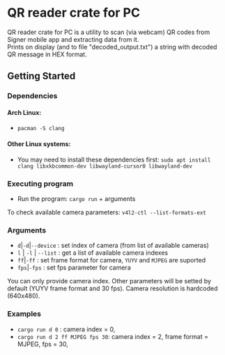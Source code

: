 # QR reader crate for PC

QR reader crate for PC is a utility to scan (via webcam) QR codes from Signer mobile app
and extracting data from it.  
Prints on display (and to file "decoded_output.txt") a string with decoded QR message in HEX format.

## Getting Started

### Dependencies

#### Arch Linux:

* `pacman -S clang`

#### Other Linux systems:

* You may need to install these dependencies first: `sudo apt install clang libxkbcommon-dev libwayland-cursor0 libwayland-dev`

### Executing program

* Run the program: `cargo run` + arguments

To check available camera parameters: `v4l2-ctl --list-formats-ext`

### Arguments

* `d`|`-d`|`--device` : set index of camera (from list of available cameras)
* `l` | `-l` | `--list` : get a list of available camera indexes
* `ff`|`-ff` : set frame format for camera, `YUYV` and `MJPEG` are suported
* `fps`|`-fps` : set fps parameter for camera

You can only provide camera index. Other parameters will be setted by default (YUYV frame format and 30 fps).
Camera resolution is hardcoded (640x480).

### Examples

* `cargo run d 0` : camera index = 0,
* `cargo run d 2 ff MJPEG fps 30`: camera index = 2, frame format = MJPEG, fps = 30,



